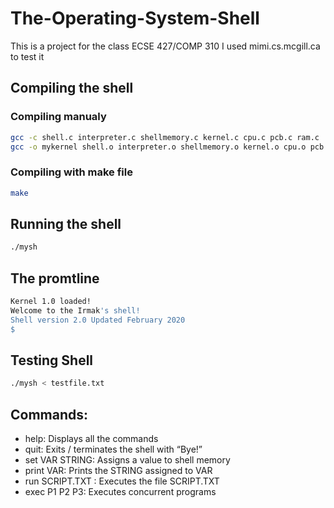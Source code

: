 # The-Operating-System-Shell
This is a project for the class ECSE 427/COMP 310
I used mimi.cs.mcgill.ca to test it

## Compiling the shell
  ### Compiling manualy 
  ```bash
  gcc -c shell.c interpreter.c shellmemory.c kernel.c cpu.c pcb.c ram.c
  gcc -o mykernel shell.o interpreter.o shellmemory.o kernel.o cpu.o pcb.o ram.o
  ```
  ### Compiling with make file
  ```bash
  make
  ```
## Running the shell
```bash
./mysh
```
## The promtline
```bash
Kernel 1.0 loaded!
Welcome to the Irmak's shell!
Shell version 2.0 Updated February 2020
$
```
## Testing Shell
```bash
./mysh < testfile.txt
```
## Commands:
  * help: Displays all the commands
  * quit: Exits / terminates the shell with “Bye!”
  * set VAR STRING: Assigns a value to shell memory
  * print VAR: Prints the STRING assigned to VAR
  * run SCRIPT.TXT : Executes the file SCRIPT.TXT
  * exec P1 P2 P3: Executes concurrent programs

